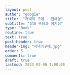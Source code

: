 ```yaml
---
layout: post
author: "googie"
title:  "저녁의 구애 - 편혜영"
subtitle: "삶과 죽음과 이기심"
type: "Book"
routine: true
text: true
post-header: true
header-img: "저녁의구애.jpg"
order: 5
comments: true
draft: true
lastmod: 2023-03-06 1:00:00
---
```


